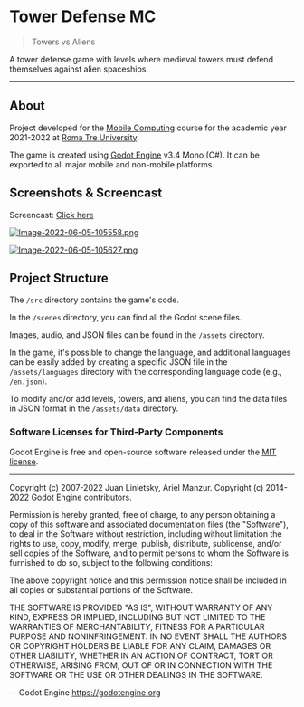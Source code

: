 # Tower Defense MC
> Towers vs Aliens

A tower defense game with levels where medieval towers must defend themselves against alien spaceships.

---

## About
Project developed for the [Mobile Computing](https://fmilicchio.bitbucket.io/pages/mobile2021-2022.html) course for the academic year 2021-2022 at [Roma Tre University](https://www.uniroma3.it/).

The game is created using [Godot Engine](https://godotengine.org/) v3.4 Mono (C#). It can be exported to all major mobile and non-mobile platforms.

## Screenshots & Screencast
Screencast: [Click here](https://mega.nz/file/tGVFwDiD#XYFeUxwWv5nSVLPl95HFBf_NN7zs69HT9uvUdkE1COE)

[![Image-2022-06-05-105558.png](https://i.postimg.cc/J7k9tqLs/Immagine-2022-06-05-105558.png)](https://postimg.cc/c6dDbf6W)

[![Image-2022-06-05-105627.png](https://i.postimg.cc/WpgHs1Gr/Immagine-2022-06-05-105627.png)](https://postimg.cc/14RHHPY5)

## Project Structure
The `/src` directory contains the game's code.

In the `/scenes` directory, you can find all the Godot scene files.

Images, audio, and JSON files can be found in the `/assets` directory.

In the game, it's possible to change the language, and additional languages can be easily added by creating a specific JSON file in the `/assets/languages` directory with the corresponding language code (e.g., `/en.json`).

To modify and/or add levels, towers, and aliens, you can find the data files in JSON format in the `/assets/data` directory.

### Software Licenses for Third-Party Components

Godot Engine is free and open-source software released under the [MIT license](https://godotengine.org/license).


---

Copyright (c) 2007-2022 Juan Linietsky, Ariel Manzur.
Copyright (c) 2014-2022 Godot Engine contributors.

Permission is hereby granted, free of charge, to any person obtaining a copy
of this software and associated documentation files (the "Software"), to deal
in the Software without restriction, including without limitation the rights
to use, copy, modify, merge, publish, distribute, sublicense, and/or sell
copies of the Software, and to permit persons to whom the Software is
furnished to do so, subject to the following conditions:

The above copyright notice and this permission notice shall be included in all
copies or substantial portions of the Software.

THE SOFTWARE IS PROVIDED "AS IS", WITHOUT WARRANTY OF ANY KIND, EXPRESS OR
IMPLIED, INCLUDING BUT NOT LIMITED TO THE WARRANTIES OF MERCHANTABILITY,
FITNESS FOR A PARTICULAR PURPOSE AND NONINFRINGEMENT. IN NO EVENT SHALL THE
AUTHORS OR COPYRIGHT HOLDERS BE LIABLE FOR ANY CLAIM, DAMAGES OR OTHER
LIABILITY, WHETHER IN AN ACTION OF CONTRACT, TORT OR OTHERWISE, ARISING FROM,
OUT OF OR IN CONNECTION WITH THE SOFTWARE OR THE USE OR OTHER DEALINGS IN THE
SOFTWARE.

-- Godot Engine <https://godotengine.org>